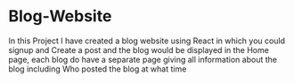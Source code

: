 # Blog-Website
In this Project I have created a blog website using React in which you could signup and Create a post and the blog would be displayed in the Home page, each blog do have a separate page giving all information about the blog including Who posted the blog at what time
